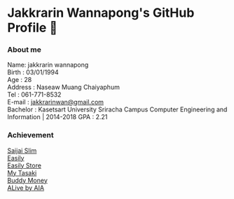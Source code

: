 # Jakkrarin Wannapong's GitHub Profile 👋

### About me

Name: jakkrarin wannapong<br>
Birth  :  03/01/1994<br>
Age  :  28<br>
Address  :  Naseaw  Muang  Chaiyaphum<br>
Tel  :  061-771-8532<br>
E-mail : jakkrarinwan@gmail.com<br>
Bachelor : Kasetsart University Sriracha Campus
Computer Engineering and Information  |  2014-2018
GPA  :  2.21<br>

### Achievement

[Saijai Slim](https://apps.apple.com/th/app/saijai-slim/id1488721947?l=th&fbclid=IwAR2wVqnz_odzLR6I1-SYbVGAth42qkHyxnDJbWBSnF-16UDsyuy3kG757iE)<br>
[Easily](https://apps.apple.com/app/id1558071143?fbclid=IwAR27XOjkRYRSHhop-K0LticC--SPloaFx5stq8oT9d4D1ZKSfIDJpCl0hWw)<br>
[Easily Store](https://apps.apple.com/app/id1558070844?fbclid=IwAR2f_v4FCMQ43NWDZhldvvS0Axfo87sga3PdiceGo29oYIjtJP8EKSdNkEc)<br>
[My Tasaki](https://apps.apple.com/app/id1526109048?fbclid=IwAR0bxPSShNagjr-EqMaY4BOyKBrtWnCc8mc4KoGxDncXc2I2PN_b4kSNgvE)<br>
[Buddy Money](https://apps.apple.com/app/id1437126460?fbclid=IwAR3UMtdB1RBT3xSoQp8JYtZPnOFFZdYNuKjj9140NyqwM6npW452glV3UcE)<br>
[ALive by AIA](https://apps.apple.com/app/id1544889543?fbclid=IwAR278AyAO_R4W62RWUCjtUKMPLqlKFbDdzkYx7QQiLziW3p7WpDVsCy62tE)<br>
